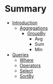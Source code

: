 # Summary

* [Introduction](README.md)
   * [Aggregations](documentation/aggregations/aggregationsmd.md)
       * [GroupBy](documentation/aggregations/groupby.md)
           * Avg
           * Sum
           * Min
* [Queries](documentation/queries/queries.md)
   * [Where](documentation/queries/where.md)
   * [Operators](documentation/queries/operators.md)
   * [Select](documentation/queries/select.md)
   * [SortBy](documentation/queries/sortby.md)

